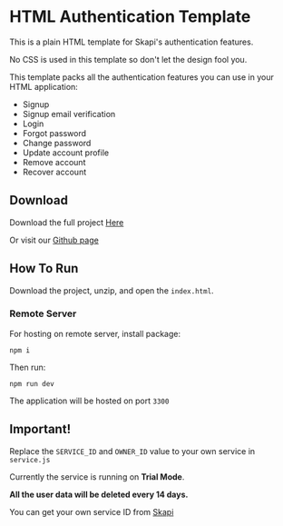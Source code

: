 # HTML Authentication Template

This is a plain HTML template for Skapi's authentication features.

No CSS is used in this template so don't let the design fool you.

This template packs all the authentication features you can use in your HTML application:

- Signup
- Signup email verification
- Login
- Forgot password
- Change password
- Update account profile
- Remove account
- Recover account

## Download

Download the full project [Here](https://github.com/broadwayinc/skapi-auth-html-template/archive/refs/heads/main.zip)

Or visit our [Github page](https://github.com/broadwayinc/skapi-auth-html-template)

## How To Run

Download the project, unzip, and open the `index.html`.

### Remote Server

For hosting on remote server, install package:

```
npm i
```

Then run:

```
npm run dev
```

The application will be hosted on port `3300`

## Important!

Replace the `SERVICE_ID` and `OWNER_ID` value to your own service in `service.js`

Currently the service is running on **Trial Mode**.

**All the user data will be deleted every 14 days.**

You can get your own service ID from [Skapi](https://www.skapi.com)